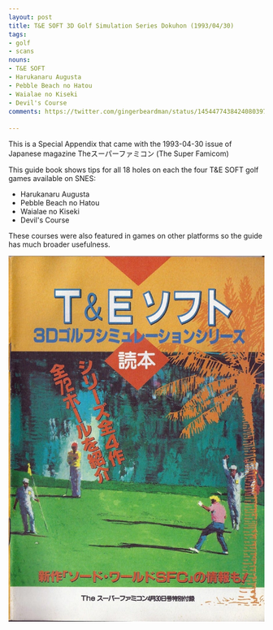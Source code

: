 ```yaml
---
layout: post
title: T&E SOFT 3D Golf Simulation Series Dokuhon (1993/04/30)
tags:
- golf
- scans
nouns:
- T&E SOFT
- Harukanaru Augusta
- Pebble Beach no Hatou
- Waialae no Kiseki
- Devil's Course
comments: https://twitter.com/gingerbeardman/status/1454477438424080397

---
```


This is a Special Appendix that came with the 1993-04-30 issue of Japanese magazine Theスーパーファミコン (The Super Famicom)

This guide book shows tips for all 18 holes on each the four T&E SOFT golf games available on SNES:

- Harukanaru Augusta
- Pebble Beach no Hatou
- Waialae no Kiseki
- Devil's Course

These courses were also featured in games on other platforms so the guide has much broader usefulness.

[![JPG](/images/posts/t-and-e-golf-dokuhon.jpg "T&E SOFT 3D Golf Simulation Series Dokuhon SFC")](https://archive.org/details/t-e-soft-3d-golf-simulation-series-dokuhon-sfc)
